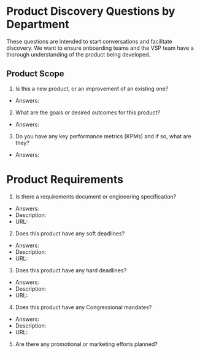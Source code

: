 # Product Discovery Questions by Department
These questions are intended to start conversations and facilitate discovery. We
want to ensure onboarding teams and the VSP team have a thorough understanding
of the product being developed.

## Product Scope
1. Is this a new product, or an improvement of an existing one?
  * Answers:
2. What are the goals or desired outcomes for this product?
  * Answers:
3. Do you have any key performance metrics (KPMs) and if so, what are they?
  * Answers:

# Product Requirements
1. Is there a requirements document or engineering specification?
  * Answers:
  * Description:
  * URL:
2. Does this product have any soft deadlines?
  * Answers:
  * Description:
  * URL:
3. Does this product have any hard deadlines?
  * Answers:
  * Description:
  * URL:
4. Does this product have any Congressional mandates?
  * Answers:
  * Description:
  * URL: 
5. Are there any promotional or marketing efforts planned?

